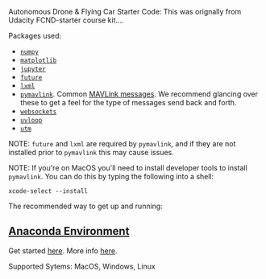 Autonomous Drone & Flying Car Starter Code:
This was orignally from Udacity FCND-starter course kit....

Packages used:

* [`numpy`](http://www.numpy.org/)
* [`matplotlib`](https://matplotlib.org/)
* [`jupyter`](http://jupyter.org/)
* [`future`](https://pypi.python.org/pypi/future)
* [`lxml`](http://lxml.de/)
* [`pymavlink`](https://pypi.python.org/pypi/pymavlink). Common [MAVLink messages](http://mavlink.org/messages/common/). We recommend glancing over these to get a feel for the type of messages send back and forth.
* [`websockets`](http://websockets.readthedocs.io/en/stable/intro.html)
* [`uvloop`](https://github.com/MagicStack/uvloop)
* [`utm`](https://pypi.python.org/pypi/utm)

NOTE: `future` and `lxml` are required by `pymavlink`, and if they are not installed prior to `pymavlink` this may cause issues.

NOTE: If you're on MacOS you'll need to install developer tools to install `pymavlink`. You can do this by typing the following into a shell:

```
xcode-select --install
```

The recommended way to get up and running:

## [Anaconda Environment](docs/configure_via_anaconda.md)

Get started [here](docs/configure_via_anaconda.md). More info [here](http://conda.pydata.org/docs/).

Supported Sytems: MacOS, Windows, Linux
